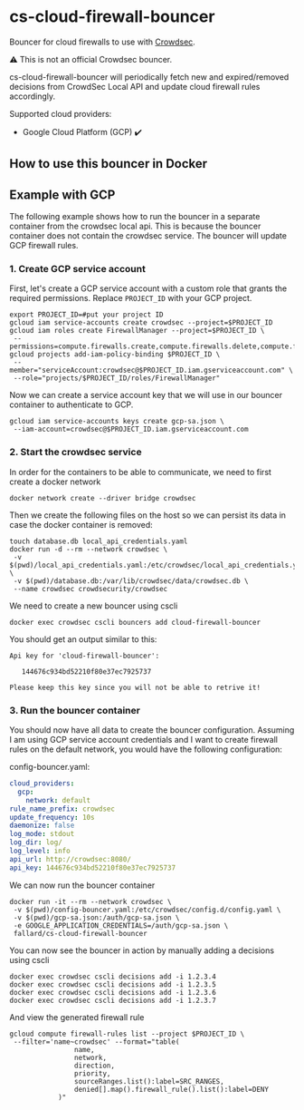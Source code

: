 # cs-cloud-firewall-bouncer

Bouncer for cloud firewalls to use with [Crowdsec](https://github.com/crowdsecurity/crowdsec).

:warning: This is not an official Crowdsec bouncer.

cs-cloud-firewall-bouncer will periodically fetch new and expired/removed decisions from CrowdSec Local API and update cloud firewall rules accordingly.

Supported cloud providers:

- Google Cloud Platform (GCP) :heavy_check_mark:

## How to use this bouncer in Docker

## Example with GCP

The following example shows how to run the bouncer in a separate container from the crowdsec local api. This is because the bouncer container does not contain the crowdsec service. The bouncer will update GCP firewall rules.

### 1. Create GCP service account

First, let's create a GCP service account with a custom role that grants the required permissions. Replace `PROJECT_ID` with your GCP project.

```shell
export PROJECT_ID=#put your project ID
gcloud iam service-accounts create crowdsec --project=$PROJECT_ID
gcloud iam roles create FirewallManager --project=$PROJECT_ID \
 --permissions=compute.firewalls.create,compute.firewalls.delete,compute.firewalls.get,compute.firewalls.list,compute.firewalls.update,compute.networks.updatePolicy
gcloud projects add-iam-policy-binding $PROJECT_ID \
 --member="serviceAccount:crowdsec@$PROJECT_ID.iam.gserviceaccount.com" \
 --role="projects/$PROJECT_ID/roles/FirewallManager"
```

Now we can create a service account key that we will use in our bouncer container to authenticate to GCP.

```shell
gcloud iam service-accounts keys create gcp-sa.json \
 --iam-account=crowdsec@$PROJECT_ID.iam.gserviceaccount.com
```

### 2. Start the crowdsec service

In order for the containers to be able to communicate, we need to first create a docker network

```shell
docker network create --driver bridge crowdsec
```

Then we create the following files on the host so we can persist its data in case the docker container is removed:

```shell
touch database.db local_api_credentials.yaml
docker run -d --rm --network crowdsec \
 -v $(pwd)/local_api_credentials.yaml:/etc/crowdsec/local_api_credentials.yaml \
 -v $(pwd)/database.db:/var/lib/crowdsec/data/crowdsec.db \
 --name crowdsec crowdsecurity/crowdsec
```

We need to create a new bouncer using cscli

```shell
docker exec crowdsec cscli bouncers add cloud-firewall-bouncer
```

You should get an output similar to this:

```shell
Api key for 'cloud-firewall-bouncer':

   144676c934bd52210f80e37ec7925737

Please keep this key since you will not be able to retrive it!
```

### 3. Run the bouncer container

You should now have all data to create the bouncer configuration. Assuming I am using GCP service account credentials and I want to create firewall rules on the default network, you would have the following configuration:

config-bouncer.yaml:

```yaml
cloud_providers:
  gcp:
    network: default
rule_name_prefix: crowdsec
update_frequency: 10s
daemonize: false
log_mode: stdout
log_dir: log/
log_level: info
api_url: http://crowdsec:8080/
api_key: 144676c934bd52210f80e37ec7925737
```

We can now run the bouncer container

```shell
docker run -it --rm --network crowdsec \
 -v $(pwd)/config-bouncer.yaml:/etc/crowdsec/config.d/config.yaml \
 -v $(pwd)/gcp-sa.json:/auth/gcp-sa.json \
 -e GOOGLE_APPLICATION_CREDENTIALS=/auth/gcp-sa.json \
 fallard/cs-cloud-firewall-bouncer
```

You can now see the bouncer in action by manually adding a decisions using cscli

```shell
docker exec crowdsec cscli decisions add -i 1.2.3.4
docker exec crowdsec cscli decisions add -i 1.2.3.5
docker exec crowdsec cscli decisions add -i 1.2.3.6
docker exec crowdsec cscli decisions add -i 1.2.3.7
```

And view the generated firewall rule

```shell
gcloud compute firewall-rules list --project $PROJECT_ID \
 --filter='name~crowdsec' --format="table(
                name,
                network,
                direction,
                priority,
                sourceRanges.list():label=SRC_RANGES,
                denied[].map().firewall_rule().list():label=DENY
            )"
```
